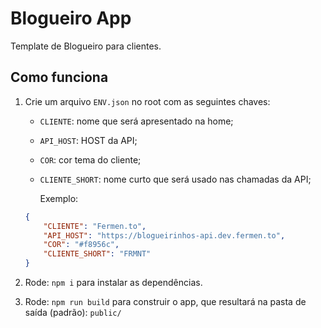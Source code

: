 # Blogueiro App
Template de Blogueiro para clientes.

## Como funciona
1. Crie um arquivo `ENV.json` no root com as seguintes chaves:

    - `CLIENTE`: nome que será apresentado na home;
    - `API_HOST`: HOST da API;
    - `COR`: cor tema do cliente;
    - `CLIENTE_SHORT`: nome curto que será usado nas chamadas da API;

        Exemplo:
    ```json
    {
        "CLIENTE": "Fermen.to",
        "API_HOST": "https://blogueirinhos-api.dev.fermen.to",
        "COR": "#f8956c",
        "CLIENTE_SHORT": "FRMNT"
    }
    ```
2. Rode: `npm i` para instalar as dependências.
3. Rode: `npm run build` para construir o app, que resultará na pasta de saída (padrão): `public/`